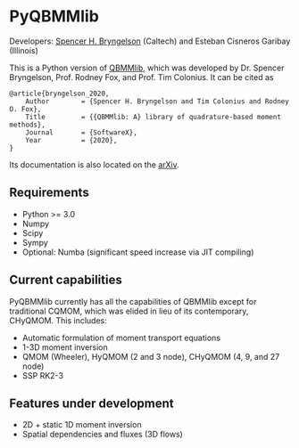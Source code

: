 # PyQBMMlib

Developers: [Spencer H. Bryngelson](https://bryngelson-research.com) (Caltech) and Esteban Cisneros Garibay (Illinois)

This is a Python version of [QBMMlib](https://github.com/sbryngelson/QBMMlib), which was developed by Dr. Spencer Bryngelson, Prof. Rodney Fox, and Prof. Tim Colonius. 
It can be cited as
```
@article{bryngelson_2020,
    Author        = {Spencer H. Bryngelson and Tim Colonius and Rodney O. Fox},
    Title         = {{QBMMlib: A} library of quadrature-based moment methods},
    Journal       = {SoftwareX},
    Year          = {2020},
}
```
Its documentation is also located on the [arXiv](http://arxiv.org/abs/2008.05063v1).

## Requirements

- Python >= 3.0
- Numpy
- Scipy
- Sympy
- Optional: Numba (significant speed increase via JIT compiling)

## Current capabilities 

PyQBMMlib currently has all the capabilities of QBMMlib except for traditional CQMOM, which was elided in lieu of its contemporary, CHyQMOM.
This includes:
- Automatic formulation of moment transport equations
- 1-3D moment inversion
- QMOM (Wheeler), HyQMOM (2 and 3 node), CHyQMOM (4, 9,  and 27 node)
- SSP RK2-3 

## Features under development

- 2D + static 1D moment inversion
- Spatial dependencies and fluxes (3D flows)
